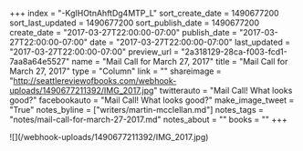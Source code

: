 +++
index = "-KgIHOtnAhftDg4MTP_L"
sort_create_date = 1490677200
sort_last_updated = 1490677200
sort_publish_date = 1490677200
create_date = "2017-03-27T22:00:00-07:00"
publish_date = "2017-03-27T22:00:00-07:00"
date = "2017-03-27T22:00:00-07:00"
last_updated = "2017-03-27T22:00:00-07:00"
preview_url = "2a318129-28ca-f003-fcd1-7aa8a64e5527"
name = "Mail Call for March 27, 2017"
title = "Mail Call for March 27, 2017"
type = "Column"
link = ""
shareimage = "http://seattlereviewofbooks.com/webhook-uploads/1490677211392/IMG_2017.jpg"
twitterauto = "Mail Call! What looks good?"
facebookauto = "Mail Call! What looks good?"
make_image_tweet = "True"
notes_byline = ["writers/martin-mcclellan.md"]
notes_tags = "notes/mail-call-for-march-27-2017.md"
notes_about = ""
books = ""
+++
<p class="image">![](/webhook-uploads/1490677211392/IMG_2017.jpg)</p>